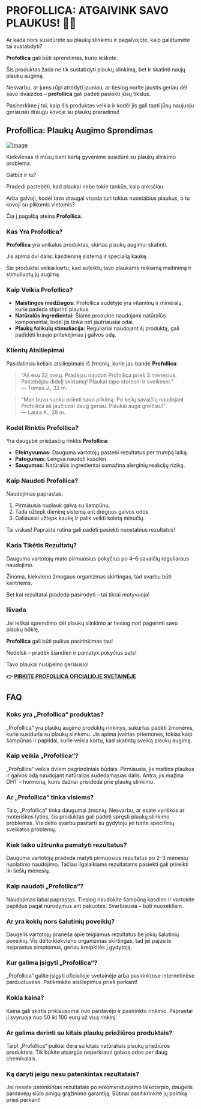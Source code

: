 # PROFOLLICA: ATGAIVINK SAVO PLAUKUS! 🌱✨

Ar kada nors susidūrėte su plaukų slinkimu ir pagalvojote, kaip galėtumėte tai sustabdyti? 

**Profollica** gali būti sprendimas, kurio ieškote. 

Šis produktas žada ne tik sustabdyti plaukų slinkimą, bet ir skatinti naujų plaukų augimą. 

Nesvarbu, ar jums rūpi atrodyti jauniau, ar tiesiog norite jaustis geriau dėl savo išvaizdos – **profollica** gali padėti pasiekti jūsų tikslus. 

Pasinerkime į tai, kaip šis produktas veikia ir kodėl jis gali tapti jūsų naujuoju geriausiu draugu kovoje su plaukų praradimu!

## Profollica: Plaukų Augimo Sprendimas

[![Image](https://www2.sellhealth.com/2/profollica_003_468x80.gif)](https://gchaffi.com/tXQ2VpCL)

Kiekvienas iš mūsų bent kartą gyvenime susidūrė su plaukų slinkimo problema.

Galbūt ir tu?

Pradedi pastebėti, kad plaukai nebe tokie tankūs, kaip anksčiau.

Arba galvoji, kodėl tavo draugai visada turi tokius nuostabius plaukus, o tu kovoji su plikomis vietomis?

Čia į pagalbą ateina **Profollica**.

### Kas Yra Profollica?

**Profollica** yra unikalus produktas, skirtas plaukų augimui skatinti.

Jis apima dvi dalis: kasdieninę sistemą ir specialią kaukę.

Šie produktai veikia kartu, kad suteiktų tavo plaukams reikiamą maitinimą ir stimuliuotų jų augimą.

### Kaip Veikia Profollica?

- **Maistingos medžiagos:** Profollica sudėtyje yra vitaminų ir mineralų, kurie padeda stiprinti plaukus.
- **Natūralūs ingredientai:** Šiame produkte naudojami natūralūs komponentai, todėl jis tinka net jautriausiai odai.
- **Plaukų folikulų stimuliacija:** Reguliariai naudojant šį produktą, gali padidėti kraujo pritekėjimas į galvos odą.

### Klientų Atsiliepimai

Pasidalinsiu keliais atsiliepimais iš žmonių, kurie jau bandė **Profollica**:

> "Aš esu 32 metų. Pradėjau naudoti Profollica prieš 3 mėnesius. Pastebėjau didelį skirtumą! Plaukai tapo storesni ir sveikesni."  
> — Tomas J., 32 m.

> "Man buvo sunku priimti savo plikimą. Po kelių savaičių naudojant Profollica aš jaučiuosi daug geriau. Plaukai auga greičiau!"  
> — Laura K., 28 m.

### Kodėl Rinktis Profollica?

Yra daugybė priežasčių rinktis **Profollica**:

- **Efektyvumas:** Dauguma vartotojų pastebi rezultatus per trumpą laiką.
- **Patogumas:** Lengva naudoti kasdien.
- **Saugumas:** Natūralūs ingredientai sumažina alerginių reakcijų riziką.

### Kaip Naudoti Profollica?

Naudojimas paprastas:

1. Pirmiausia nuplauk galvą su šampūnu.
2. Tada užtepk dieninę sistemą ant drėgnos galvos odos.
3. Galiausiai užtepk kaukę ir palik veikti keletą minučių.

Tai viskas! Paprasta rutina gali padėti pasiekti nuostabius rezultatus!

### Kada Tikėtis Rezultatų?

Dauguma vartotojų mato pirmuosius pokyčius po 4–6 savaičių reguliaraus naudojimo.

Žinoma, kiekvieno žmogaus organizmas skirtingas, tad svarbu būti kantriems.

Bet kai rezultatai pradeda pasirodyti – tai tikrai motyvuoja!

### Išvada

Jei ieškai sprendimo dėl plaukų slinkimo ar tiesiog nori pagerinti savo plaukų būklę,

**Profollica** gali būti puikus pasirinkimas tau!

Nedelsk – pradėk šiandien ir pamatyk pokyčius pats! 

Tavo plaukai nusipelno geriausio!



**👉 [PIRKITE PROFOLLICA OFICIALIOJE SVETAINĖJE](https://gchaffi.com/tXQ2VpCL)**

## FAQ

### Koks yra „Profollica“ produktas?

„Profollica“ yra plaukų augimo produktų rinkinys, sukurtas padėti žmonėms, kurie susiduria su plaukų slinkimu. Jis apima įvairias priemones, tokias kaip šampūnas ir papildai, kurie veikia kartu, kad skatintų sveiką plaukų augimą.

### Kaip veikia „Profollica“?

„Profollica“ veikia dviem pagrindiniais būdais. Pirmiausia, jis maitina plaukus ir galvos odą naudojant natūralias sudedamąsias dalis. Antra, jis mažina DHT – hormoną, kuris dažnai prisideda prie plaukų slinkimo.

### Ar „Profollica“ tinka visiems?

Taip, „Profollica“ tinka daugumai žmonių. Nesvarbu, ar esate vyriškos ar moteriškos lyties, šis produktas gali padėti spręsti plaukų slinkimo problemas. Vis dėlto svarbu pasitarti su gydytoju jei turite specifinių sveikatos problemų.

### Kiek laiko užtrunka pamatyti rezultatus?

Dauguma vartotojų pradeda matyti pirmuosius rezultatus po 2–3 mėnesių nuolatinio naudojimo. Tačiau ilgalaikiams rezultatams pasiekti gali prireikti iki šešių mėnesių.

### Kaip naudoti „Profollica“?

Naudojimas labai paprastas. Tiesiog naudokite šampūną kasdien ir vartokite papildus pagal nurodymus ant pakuotės. Svarbiausia – būti nuosekliam.

### Ar yra kokių nors šalutinių poveikių?

Daugelis vartotojų praneša apie teigiamus rezultatus be jokių šalutinių poveikių. Vis dėlto kiekvieno organizmas skirtingas, tad jei pajusite neįprastus simptomus, geriau kreipkitės į gydytoją.

### Kur galima įsigyti „Profollica“?

„Profollica“ galite įsigyti oficialioje svetainėje arba pasirinktose internetinėse parduotuvėse. Patikrinkite atsiliepimus prieš perkant!

### Kokia kaina?

Kaina gali skirtis priklausomai nuo pardavėjo ir pasirinkto rinkinio. Paprastai ji svyruoja nuo 50 iki 100 eurų už visą rinkinį.

### Ar galima derinti su kitais plaukų priežiūros produktais?

Taip! „Profollica“ puikiai dera su kitais natūraliais plaukų priežiūros produktais. Tik būkite atsargūs neperkrauti galvos odos per daug chemikalais.

### Ką daryti jeigu nesu patenkintas rezultatais? 

Jei nesate patenkintas rezultatais po rekomenduojamo laikotarpio, daugelis pardavėjų siūlo pinigų grąžinimo garantiją. Būtinai pasitikrinkite jų politiką prieš perkant!